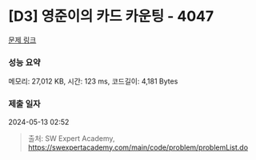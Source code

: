 # [D3] 영준이의 카드 카운팅 - 4047 

[문제 링크](https://swexpertacademy.com/main/code/problem/problemDetail.do?contestProbId=AWIsY84KEPMDFAWN) 

### 성능 요약

메모리: 27,012 KB, 시간: 123 ms, 코드길이: 4,181 Bytes

### 제출 일자

2024-05-13 02:52



> 출처: SW Expert Academy, https://swexpertacademy.com/main/code/problem/problemList.do